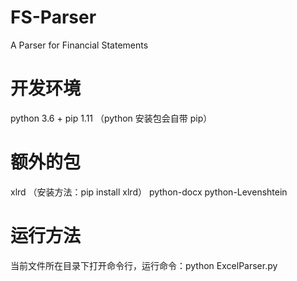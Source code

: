 # FS-Parser
A Parser for Financial Statements

# 开发环境

python 3.6 + pip 1.11 （python 安装包会自带 pip）

# 额外的包

xlrd （安装方法：pip install xlrd）
python-docx
python-Levenshtein

# 运行方法

当前文件所在目录下打开命令行，运行命令：python ExcelParser.py
